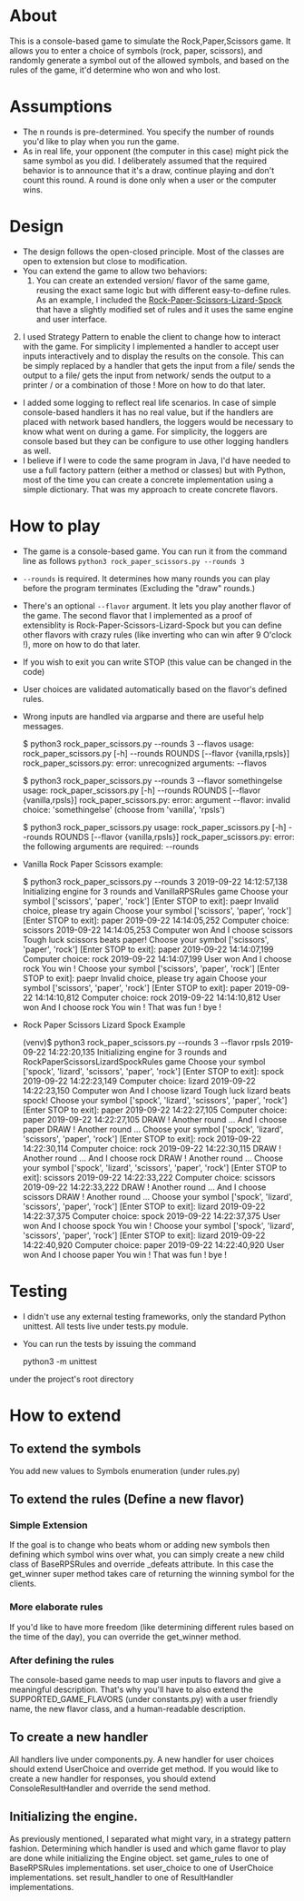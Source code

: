 # About
This is a console-based game to simulate the Rock,Paper,Scissors game. It allows you to enter a choice of symbols (rock, paper, scissors), and randomly generate a symbol out of the allowed symbols, and based on the rules of the game, it'd determine who won  and who lost.

# Assumptions
- The n rounds is pre-determined. You specify the number of rounds you'd like to play when you run the game.
- As in real life, your opponent (the computer in this case) might pick the same symbol as you did. I deliberately assumed that the required behavior is to announce that it's a draw, continue playing and don't count this round. A round is done only when a user or the computer wins.

# Design
- The design follows the open-closed principle. Most of the classes are open to extension but close to modification.
- You can extend the game to allow two behaviors:
	1. You can create an extended version/ flavor of the same game, reusing the exact same logic but with different easy-to-define rules. As an example, I included the [Rock-Paper-Scissors-Lizard-Spock](https://bigbangtheory.fandom.com/wiki/Rock,_Paper,_Scissors,_Lizard,_Spock)
that have a slightly modified set of rules and it uses the same engine and user interface.
2. I used Strategy Pattern to enable the client to change how to interact with the game. For simplicity I implemented a handler to accept user inputs interactively and to display the results on the console. This can be simply replaced by a handler that gets the input from a file/ sends the output to a file/ gets the input from network/ sends the output to a printer / or a combination of those ! More on how to do that later.
- I added some logging to reflect real life scenarios. In case of simple console-based handlers it has no real value, but if the handlers are placed with network based handlers, the loggers would be necessary to know what went on during a game. For simplicity, the loggers are console based but they can be configure to use other logging handlers as well.
- I believe if I were to code the same program in Java, I'd have needed to use a full factory pattern (either a method or classes) but with Python, most of the time you can create a concrete implementation using a simple dictionary. That was my approach to create concrete flavors.

# How to play
- The game is a console-based game.	You can run it from the command line as follows
 `python3 rock_paper_scissors.py --rounds 3`
- `--rounds` is required. It determines how many rounds you can play before the program terminates (Excluding the "draw" rounds.)
- There's an optional `--flavor` argument. It lets you play another flavor of the game. The second flavor that I implemented as a proof of extensiblity is  Rock-Paper-Scissors-Lizard-Spock but you can define other flavors with crazy rules (like inverting who can win after 9 O'clock !), more on how to do that later.
- If you wish to exit you can write STOP (this value can be changed in the code)
- User choices are validated automatically based on the flavor's defined rules.
- Wrong inputs are handled via argparse and there are useful help messages.

    $ python3 rock_paper_scissors.py --rounds 3 --flavos
    usage: rock_paper_scissors.py [-h] --rounds ROUNDS [--flavor {vanilla,rpsls}]
    rock_paper_scissors.py: error: unrecognized arguments: --flavos

    $ python3 rock_paper_scissors.py --rounds 3 --flavor somethingelse
    usage: rock_paper_scissors.py [-h] --rounds ROUNDS [--flavor {vanilla,rpsls}]
    rock_paper_scissors.py: error: argument --flavor: invalid choice: 'somethingelse' (choose from 'vanilla', 'rpsls')


    $ python3 rock_paper_scissors.py
    usage: rock_paper_scissors.py [-h] --rounds ROUNDS [--flavor {vanilla,rpsls}]
    rock_paper_scissors.py: error: the following arguments are required: --rounds

- Vanilla Rock Paper Scissors example:

    $ python3 rock_paper_scissors.py --rounds 3
    2019-09-22 14:12:57,138 Initializing engine for 3 rounds and VanillaRPSRules game
    Choose your symbol ['scissors', 'paper', 'rock'] [Enter STOP to exit]: paepr
    Invalid choice, please try again
    Choose your symbol ['scissors', 'paper', 'rock'] [Enter STOP to exit]: paper
    2019-09-22 14:14:05,252 Computer choice: scissors
    2019-09-22 14:14:05,253 Computer won
    And I choose scissors
    Tough luck scissors beats paper!
    Choose your symbol ['scissors', 'paper', 'rock'] [Enter STOP to exit]: paper
    2019-09-22 14:14:07,199 Computer choice: rock
    2019-09-22 14:14:07,199 User won
    And I choose rock
    You win !
    Choose your symbol ['scissors', 'paper', 'rock'] [Enter STOP to exit]: paepr
    Invalid choice, please try again
    Choose your symbol ['scissors', 'paper', 'rock'] [Enter STOP to exit]: paper
    2019-09-22 14:14:10,812 Computer choice: rock
    2019-09-22 14:14:10,812 User won
    And I choose rock
    You win !
    That was fun ! bye !

- Rock Paper Scissors Lizard Spock Example

    (venv)$ python3 rock_paper_scissors.py --rounds 3 --flavor rpsls
    2019-09-22 14:22:20,135 Initializing engine for 3 rounds and RockPaperScissorsLizardSpockRules game
    Choose your symbol ['spock', 'lizard', 'scissors', 'paper', 'rock'] [Enter STOP to exit]: spock
    2019-09-22 14:22:23,149 Computer choice: lizard
    2019-09-22 14:22:23,150 Computer won
    And I choose lizard
    Tough luck lizard beats spock!
    Choose your symbol ['spock', 'lizard', 'scissors', 'paper', 'rock'] [Enter STOP to exit]: paper
    2019-09-22 14:22:27,105 Computer choice: paper
    2019-09-22 14:22:27,105 DRAW ! Another round ...
    And I choose paper
    DRAW ! Another round ...
    Choose your symbol ['spock', 'lizard', 'scissors', 'paper', 'rock'] [Enter STOP to exit]: rock
    2019-09-22 14:22:30,114 Computer choice: rock
    2019-09-22 14:22:30,115 DRAW ! Another round ...
    And I choose rock
    DRAW ! Another round ...
    Choose your symbol ['spock', 'lizard', 'scissors', 'paper', 'rock'] [Enter STOP to exit]: scissors
    2019-09-22 14:22:33,222 Computer choice: scissors
    2019-09-22 14:22:33,222 DRAW ! Another round ...
    And I choose scissors
    DRAW ! Another round ...
    Choose your symbol ['spock', 'lizard', 'scissors', 'paper', 'rock'] [Enter STOP to exit]: lizard
    2019-09-22 14:22:37,375 Computer choice: spock
    2019-09-22 14:22:37,375 User won
    And I choose spock
    You win !
    Choose your symbol ['spock', 'lizard', 'scissors', 'paper', 'rock'] [Enter STOP to exit]: lizard
    2019-09-22 14:22:40,920 Computer choice: paper
    2019-09-22 14:22:40,920 User won
    And I choose paper
    You win !
    That was fun ! bye !


# Testing
- I didn't use any external testing frameworks, only the standard Python unittest. All tests live under tests.py module.
- You can run the tests by issuing the command

    python3 -m unittest

under the project's root directory

# How to extend

## To extend the symbols
You add new values to Symbols enumeration (under rules.py)

## To extend the rules (Define a new flavor)
### Simple Extension
If the goal is to change who beats whom or adding new symbols then defining which symbol wins over what, you can simply create a new child class of BaseRPSRules and override _defeats attribute. In this case the get_winner super method takes care of returning the winning symbol for the clients.

### More elaborate rules
If you'd like to have more freedom (like determining different rules based on the time of the day), you can override the get_winner method.

### After defining the rules
The console-based game needs to map user inputs to flavors and give a meaningful description. That's why you'll have to also extend the SUPPORTED_GAME_FLAVORS (under constants.py) with a user friendly name, the new flavor class, and a human-readable description.

## To create a new handler
All handlers live under components.py. A new handler for user choices should extend UserChoice and override get method. If you would like to create a new handler for responses, you should extend ConsoleResultHandler and override the send method.

## Initializing the engine.
As previously mentioned, I separated what might vary, in a strategy pattern fashion. Determining which handler is used and which game flavor to play are done while initializing the Engine object.
set game_rules to one of BaseRPSRules implementations.
set user_choice to one of UserChoice implementations.
set result_handler to one of ResultHandler implementations.